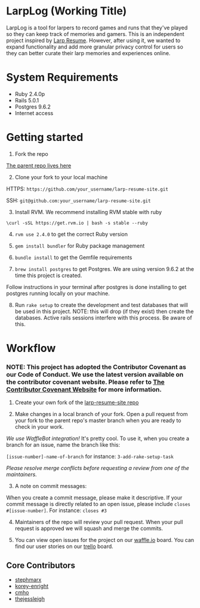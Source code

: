 # LarpLog (Working Title)

LarpLog is a tool for larpers to record games and runs that they've played so they can keep track of memories and gamers. This is an independent project inspired by [Larp Resume](http://larpresume.boldlygoingnowhere.org/). However, after using it, we wanted to expand functionality and add more granular privacy control for users so they can better curate their larp memories and experiences online.

# System Requirements

- Ruby 2.4.0p
- Rails 5.0.1
- Postgres 9.6.2
- Internet access

# Getting started

1. Fork the repo

 [The parent repo lives here](https://github.com/LARPResumeHackathon/larp-resume-site)

2. Clone your fork to your local machine

 HTTPS: `https://github.com/your_username/larp-resume-site.git`

 SSH: `git@github.com:your_username/larp-resume-site.git`

3. Install RVM. We recommend installing RVM stable with ruby

 `\curl -sSL https://get.rvm.io | bash -s stable --ruby`

4. `rvm use 2.4.0` to get the correct Ruby version

5. `gem install bundler` for Ruby package management

6. `bundle install` to get the Gemfile requirements

7. `brew install postgres` to get Postgres. We are using version 9.6.2 at the time this project is created.

 Follow instructions in your terminal after postgres is done installing to get postgres running locally on your machine.

8. Run `rake setup` to create the development and test databases that will be used in this project. NOTE: this will drop (if they exist) then create the databases. Active rails sessions interfere with this process. Be aware of this.

# Workflow

### NOTE: This project has adopted the Contributor Covenant as our Code of Conduct. We use the latest version available on the contributor covenant website. Please refer to [The Contributor Covenant Website](http://contributor-covenant.org/) for more information.

1. Create your own fork of the [larp-resume-site repo](https://github.com/LARPResumeHackathon/larp-resume-site)

2. Make changes in a local branch of your fork. Open a pull request from your fork to the parent repo's master branch when you are ready to check in your work.

  *We use WaffleBot integration!* It's pretty cool. To use it, when you create a branch for an issue, name the branch like this:

  `[issue-number]-name-of-branch` for instance: `3-add-rake-setup-task`

  *Please resolve merge conflicts before requesting a review from one of the maintainers.*

3. A note on commit messages:

  When you create a commit message, please make it descriptive. If your commit message is directly related to an open issue, please include `closes #[issue-number]`. For instance: `closes #3`

4. Maintainers of the repo will review your pull request. When your pull request is approved we will squash and merge the commits.

5. You can view open issues for the project on our [waffle.io](https://waffle.io/LARPResumeHackathon/larp-resume-site) board. You can find our user stories on our [trello](https://trello.com/b/tDvLnxJ0) board.

## Core Contributors

- [stephmarx](https://github.com/stephmarx)
- [korey-enright](https://github.com/korey-enright)
- [cmho](https://github.com/cmho)
- [thejessleigh](https://github.com/thejessleigh)
